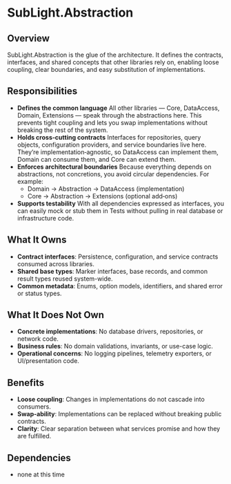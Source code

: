 # SubLight.Abstraction
  ## Overview
  SubLight.Abstraction is the glue of the architecture. It defines the contracts, interfaces, and shared concepts that other libraries rely on, enabling loose coupling, clear boundaries, and easy substitution of implementations.
  ## Responsibilities
  - **Defines the common language**
    All other libraries — Core, DataAccess, Domain, Extensions — speak through the abstractions here. This prevents tight coupling and lets you swap implementations without breaking the rest of the system.
  - **Holds cross‑cutting contracts**
    Interfaces for repositories, query objects, configuration providers, and service boundaries live here. They’re implementation‑agnostic, so DataAccess can implement them, Domain can consume them, and Core can extend them.
  - **Enforces architectural boundaries** Because everything depends on abstractions, not concretions, you avoid circular dependencies. For example:
    - Domain → Abstraction → DataAccess (implementation)
    - Core → Abstraction → Extensions (optional add‑ons)
  - **Supports testability**
    With all dependencies expressed as interfaces, you can easily mock or stub them in Tests without pulling in real database or infrastructure code.
  ## What It Owns
  - **Contract interfaces**: Persistence, configuration, and service contracts consumed across libraries.
  - **Shared base types**: Marker interfaces, base records, and common result types reused system-wide.
  - **Common metadata**: Enums, option models, identifiers, and shared error or status types.
  ## What It Does Not Own
  - **Concrete implementations**: No database drivers, repositories, or network code.
  - **Business rules**: No domain validations, invariants, or use-case logic.
  - **Operational concerns**: No logging pipelines, telemetry exporters, or UI/presentation code.
  ## Benefits
  - **Loose coupling**: Changes in implementations do not cascade into consumers.
  - **Swap-ability**: Implementations can be replaced without breaking public contracts.
  - **Clarity**: Clear separation between what services promise and how they are fulfilled.
  ## Dependencies
  - none at this time
